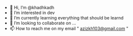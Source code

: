 - 👋 Hi, I’m @khadhkadh
- 👀 I’m interested in dev
- 🌱 I’m currently learning everything that should be learnd
- 💞️ I’m looking to collaborate on ...
- 📫 How to reach me on my email " azizkh103@gmail.com "

<!---
khadhkadh/khadhkadh is a ✨ special ✨ repository because its `README.md` (this file) appears on your GitHub profile.
You can click the Preview link to take a look at your changes.
--->
